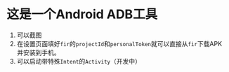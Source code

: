 # 这是一个Android ADB工具

1. 可以截图
2. 在设置页面填好`fir`的`projectId`和`personalToken`就可以直接从`fir`下载APK并安装到手机。
3. 可以启动带特殊`Intent`的`Activity`（开发中）